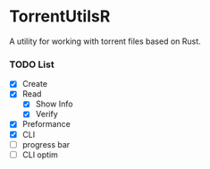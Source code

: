 # TorrentUtilsR

A utility for working with torrent files based on Rust.

### TODO List

- [x] Create
- [x] Read
  - [x] Show Info
  - [x] Verify
- [x] Preformance
- [x] CLI
- [ ] progress bar
- [ ] CLI optim